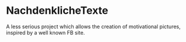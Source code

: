 # NachdenklicheTexte
A less serious project which allows the creation of motivational pictures, inspired by a well known FB site.
